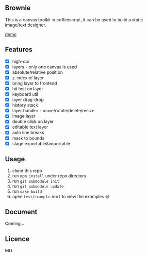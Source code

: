 ## Brownie
This is a canvas toolkit in coffeescript, it can be used to build a static image/text designer.

[demo](http://brownie.mconintet.com/brownie/test/example.html)

## Features
- [x] high-dpi
- [x] layers - only one canvas is used
- [x] absolute/relative position
- [x] z-index of layer
- [x] bring layer to frontend
- [x] hit test on layer
- [x] keyboard util
- [x] layer drag-drop
- [x] history stack
- [x] layer handler - move/rotate/delete/resize
- [x] image layer
- [x] double click on layer
- [x] editable text layer
- [x] auto line breaks
- [x] mask to bounds
- [x] stage exportable&importable

## Usage

1. clone this repo
2. run `npm install` under repo directory
3. run `git submodule init`
4. run `git submodule update`
5. run `cake build` 
6. open `test/example.html` to view the examples 😆

## Document
Coming...

## Licence

MIT
